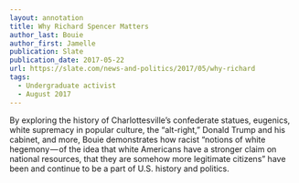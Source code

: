 ```yaml
---
layout: annotation
title: Why Richard Spencer Matters
author_last: Bouie
author_first: Jamelle
publication: Slate
publication_date: 2017-05-22
url: https://slate.com/news-and-politics/2017/05/why-richard
tags:
  - Undergraduate activist
  - August 2017
---
```


By exploring the history of Charlottesville’s confederate statues, eugenics, white supremacy in popular culture, the “alt-right,” Donald Trump and his cabinet, and more, Bouie demonstrates how racist “notions of white hegemony — of the idea that white Americans have a stronger claim on national resources, that they are somehow more legitimate citizens” have been and continue to be a part of U.S. history and politics.
